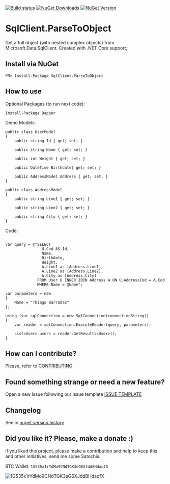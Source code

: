 [![Build status](https://ci.appveyor.com/api/projects/status/4s147x9kebkulw1r/branch/master?svg=true)](https://ci.appveyor.com/project/ThiagoBarradas/sqlclient-parsetoobject/branch/master)
[![NuGet Downloads](https://img.shields.io/nuget/dt/SqlClient.ParseToObject.svg)](https://www.nuget.org/packages/SqlClient.ParseToObject/)
[![NuGet Version](https://img.shields.io/nuget/v/SqlClient.ParseToObject.svg)](https://www.nuget.org/packages/SqlClient.ParseToObject/)

# SqlClient.ParseToObject

Get a full object (with nested complex objects) from Microsoft.Data.SqlClient. Created with .NET Core support;

## Install via NuGet

```
PM> Install-Package SqlClient.ParseToObject
```

## How to use

Optional Packages (to run next code):
```
Install-Package Dapper 
```

Demo Models:
```
public class UserModel
{
	public string Id { get; set; }

	public string Name { get; set; }

	public int Weight { get; set; }

	public DateTime Birthdate{ get; set; }

	public AddressModel Address { get; set; }
}

public class AddressModel
{
	public string Line1 { get; set; }

	public string Line2 { get; set; }

	public string City { get; set; }
}
```

Code:
```

var query = @"SELECT 
				U.Cod AS Id,
				Name,
				Birthdate,
				Weight,
				A.Line1 as [Address.Line1],
				A.Line2 as [Address.Line2],
				A.City as [Address.City]
			  FROM User U INNER JOIN Address A ON U.AddressCod = A.Cod
			  WHERE Name = @Name";

var parameters = new 
{
	Name = "Thiago Barradas"
};

using (var sqlConnection = new SqlConnection(connectionString))
{
    var reader = sqlConnection.ExecuteReader(query, parameters);

    List<User> users = reader.GetResults<User>();
}

```

## How can I contribute?
Please, refer to [CONTRIBUTING](.github/CONTRIBUTING.md)

## Found something strange or need a new feature?
Open a new Issue following our issue template [ISSUE TEMPLATE](.github/ISSUE_TEMPLATE.md)

## Changelog
See in [nuget version history](https://www.nuget.org/packages/SqlClient.ParseToObject)

## Did you like it? Please, make a donate :)

if you liked this project, please make a contribution and help to keep this and other initiatives, send me some Satochis.

BTC Wallet: `1G535x1rYdMo9CNdTGK3eG6XJddBHdaqfX`

![1G535x1rYdMo9CNdTGK3eG6XJddBHdaqfX](https://i.imgur.com/mN7ueoE.png)
